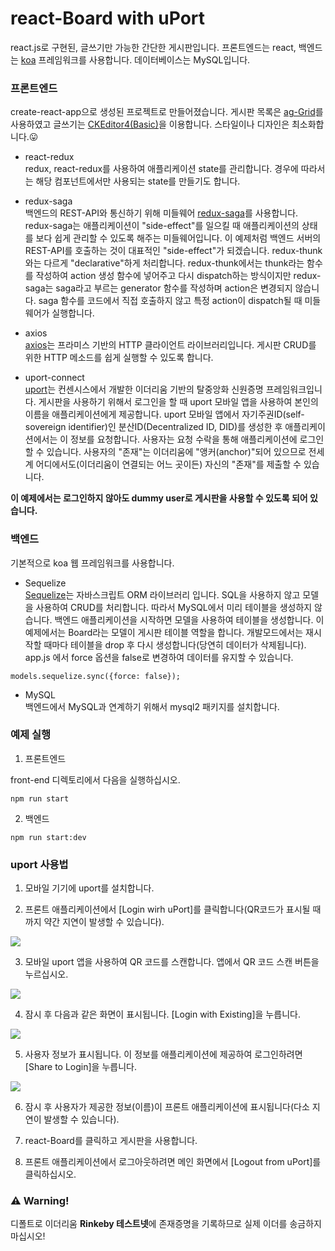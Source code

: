 
# react-Board with uPort

react.js로 구현된, 글쓰기만 가능한 간단한 게시판입니다. 프론트엔드는 react, 백엔드는 [koa](https://koajs.com) 프레임워크를 사용합니다. 데이터베이스는 MySQL입니다.   

### 프론트엔드

create-react-app으로 생성된 프로젝트로 만들어졌습니다. 게시판 목록은 [ag-Grid](https://www.ag-grid.com/)를 사용하였고 글쓰기는 [CKEditor4(Basic)](https://ckeditor.com/)을 이용합니다.
스타일이나 디자인은 최소화합니다.😛

* react-redux  
redux, react-redux를 사용하여 애플리케이션 state를 관리합니다. 경우에 따라서는 해당 컴포넌트에서만 사용되는 state를 만들기도 합니다. 

* redux-saga  
백엔드의 REST-API와 통신하기 위해 미들웨어 [redux-saga](https://github.com/redux-saga/redux-saga)를 사용합니다. redux-saga는 애플리케이션이 "side-effect"를 일으킬 때 애플리케이션의 상태를 보다 쉽게 관리할 수 있도록 해주는 미들웨어입니다. 이 예제처럼 백엔드 서버의 REST-API를 호출하는 것이 대표적인 "side-effect"가 되겠습니다. redux-thunk와는 다르게 "declarative"하게 처리합니다. redux-thunk에서는 thunk라는 함수를 작성하여 action 생성 함수에 넣어주고 다시 dispatch하는 방식이지만 redux-saga는 saga라고 부르는 generator 함수를 작성하며 action은 변경되지 않습니다. saga 함수를 코드에서 직접 호출하지 않고 특정 action이 dispatch될 때 미들웨어가 실행합니다.  

* axios  
[axios](https://github.com/axios/axios)는 프라미스 기반의 HTTP 클라이언트 라이브러리입니다. 게시판 CRUD를 위한 HTTP 메소드를 쉽게 실행할 수 있도록 합니다.

* uport-connect    
[uport](https://www.uport.me/)는 컨센시스에서 개발한 이더리움 기반의 탈중앙화 신원증명 프레임워크입니다. 게시판을 사용하기 위해서 로그인을 할 때 uport 모바일 앱을 사용하여 본인의 이름을 애플리케이션에게 제공합니다.  uport 모바일 앱에서 자기주권ID(self-sovereign identifier)인 분산ID(Decentralized ID, DID)를 생성한 후 애플리케이션에서는 이 정보를 요청합니다. 
사용자는 요청 수락을 통해 애플리케이션에 로그인할 수 있습니다. 사용자의 "존재"는 이더리움에 "앵커(anchor)"되어 있으므로 전세계 어디에서도(이더리움이 연결되는 어느 곳이든) 자신의 "존재"를 제출할 수 있습니다.

<b>이 예제에서는 로그인하지 않아도 dummy user로 게시판을 사용할 수 있도록 되어 있습니다.</b>

### 백엔드

기본적으로 koa 웹 프레임워크를 사용합니다. 

 * Sequelize  
[Sequelize](http://docs.sequelizejs.com/)는 자바스크립트 ORM 라이브러리 입니다. SQL을 사용하지 않고 모델을 사용하여 CRUD를 처리합니다.
따라서 MySQL에서 미리 테이블을 생성하지 않습니다. 백엔드 애플리케이션을 시작하면 모델을 사용하여 테이블을 생성합니다. 이 예제에서는 Board라는 모델이 게시판 테이블 역할을 합니다. 개발모드에서는 재시작할 때마다 테이블을 drop 후 다시 생성합니다(당연히 데이터가 삭제됩니다). app.js 에서 force 옵션을 false로 변경하여 데이터를 유지할 수 있습니다.  

```
models.sequelize.sync({force: false});
```

 * MySQL  
백엔드에서 MySQL과 연계하기 위해서 mysql2 패키지를 설치합니다.

### 예제 실행

1) 프론트엔드 

front-end 디렉토리에서 다음을 실행하십시오.

```
npm run start
```

2) 백엔드

```
npm run start:dev
```


### uport 사용법

1)  모바일 기기에 uport를 설치합니다. 

2) 프론트 애플리케이션에서 [Login wirh uPort]를 클릭합니다(QR코드가 표시될 때까지 약간 지연이 발생할 수 있습니다).

<img src="https://github.com/boyd-dev/react-board/blob/master/qr-code_300.png"/>

3) 모바일 uport 앱을 사용하여 QR 코드를 스캔합니다.  앱에서 QR 코드 스캔 버튼을 누르십시오.

<img src="https://github.com/boyd-dev/react-board/blob/master/uport01-1.PNG"/>

4) 잠시 후 다음과 같은 화면이 표시됩니다. [Login with Existing]을 누릅니다.

<img src="https://github.com/boyd-dev/react-board/blob/master/uport02-1.PNG"/>

5) 사용자 정보가 표시됩니다. 이 정보를 애플리케이션에 제공하여 로그인하려면 [Share to Login]을 누릅니다.

<img src="https://github.com/boyd-dev/react-board/blob/master/uport03-1.PNG"/>

6) 잠시 후 사용자가 제공한 정보(이름)이 프론트 애플리케이션에 표시됩니다(다소 지연이 발생할 수 있습니다).

7) react-Board를 클릭하고 게시판을 사용합니다.

8) 프론트 애플리케이션에서 로그아웃하려면 메인 화면에서 [Logout from uPort]를 클릭하십시오.


### ⚠️ Warning!

디폴트로 이더리움 <b>Rinkeby 테스트넷</b>에 존재증명을 기록하므로 실제 이더를 송금하지 마십시오!


